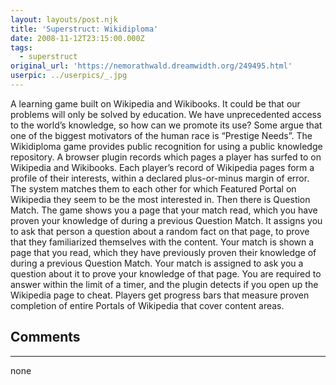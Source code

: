 ```yaml
---
layout: layouts/post.njk
title: 'Superstruct: Wikidiploma'
date: 2008-11-12T23:15:00.000Z
tags:
  - superstruct
original_url: 'https://nemorathwald.dreamwidth.org/249495.html'
userpic: ../userpics/_.jpg
---
```

A learning game built on Wikipedia and Wikibooks. It could be that our problems will only be solved by education. We have unprecedented access to the world’s knowledge, so how can we promote its use? Some argue that one of the biggest motivators of the human race is “Prestige Needs”. The Wikidiploma game provides public recognition for using a public knowledge repository. A browser plugin records which pages a player has surfed to on Wikipedia and Wikibooks. Each player’s record of Wikipedia pages form a profile of their interests, within a declared plus-or-minus margin of error. The system matches them to each other for which Featured Portal on Wikipedia they seem to be the most interested in. Then there is Question Match. The game shows you a page that your match read, which you have proven your knowledge of during a previous Question Match. It assigns you to ask that person a question about a random fact on that page, to prove that they familiarized themselves with the content. Your match is shown a page that you read, which they have previously proven their knowledge of during a previous Question Match. Your match is assigned to ask you a question about it to prove your knowledge of that page. You are required to answer within the limit of a timer, and the plugin detects if you open up the Wikipedia page to cheat. Players get progress bars that measure proven completion of entire Portals of Wikipedia that cover content areas.

## Comments

---

none
